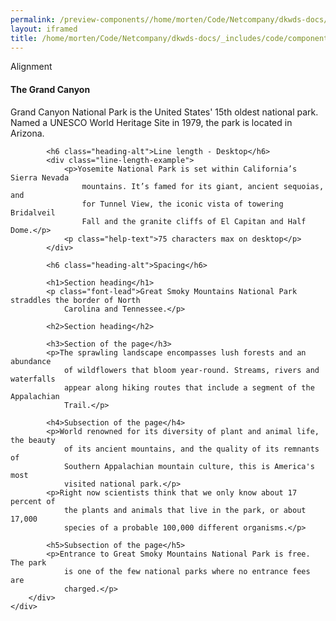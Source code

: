 ```yaml
--- 
permalink: /preview-components//home/morten/Code/Netcompany/dkwds-docs/_includes/code/components/typesetting.html
layout: iframed 
title: /home/morten/Code/Netcompany/dkwds-docs/_includes/code/components/typesetting.html
---
```

<div class="container">
    <div class="row">
        <div class="col-12" <h6 class="heading-alt">Alignment</h6>
            <div class="alignment-example">
                <h4>The Grand Canyon</h4>
                <p>Grand Canyon National Park is the United States' 15th oldest
                    national park. Named a UNESCO World Heritage Site in 1979,
                    the park is located in Arizona.</p>
            </div>

            <h6 class="heading-alt">Line length - Desktop</h6>
            <div class="line-length-example">
                <p>Yosemite National Park is set within California’s Sierra Nevada
                    mountains. It’s famed for its giant, ancient sequoias, and
                    for Tunnel View, the iconic vista of towering Bridalveil
                    Fall and the granite cliffs of El Capitan and Half Dome.</p>
                <p class="help-text">75 characters max on desktop</p>
            </div>

            <h6 class="heading-alt">Spacing</h6>

            <h1>Section heading</h1>
            <p class="font-lead">Great Smoky Mountains National Park straddles the border of North
                Carolina and Tennessee.</p>

            <h2>Section heading</h2>

            <h3>Section of the page</h3>
            <p>The sprawling landscape encompasses lush forests and an abundance
                of wildflowers that bloom year-round. Streams, rivers and waterfalls
                appear along hiking routes that include a segment of the Appalachian
                Trail.</p>

            <h4>Subsection of the page</h4>
            <p>World renowned for its diversity of plant and animal life, the beauty
                of its ancient mountains, and the quality of its remnants of
                Southern Appalachian mountain culture, this is America's most
                visited national park.</p>
            <p>Right now scientists think that we only know about 17 percent of
                the plants and animals that live in the park, or about 17,000
                species of a probable 100,000 different organisms.</p>

            <h5>Subsection of the page</h5>
            <p>Entrance to Great Smoky Mountains National Park is free. The park
                is one of the few national parks where no entrance fees are
                charged.</p>
        </div>
    </div>
</div>